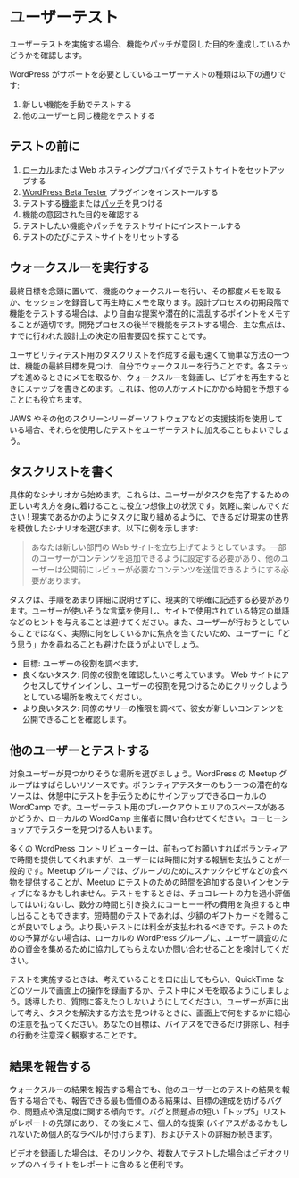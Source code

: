 <!--
# User Testing
-->

# ユーザーテスト

<!--
When you conduct user testing, you are measuring to see if the feature or patch accomplishes its intended purpose.
-->

ユーザーテストを実施する場合、機能やパッチが意図した目的を達成しているかどうかを確認します。

<!--
The types of user testing that WordPress needs help with are:
-->

WordPress がサポートを必要としているユーザーテストの種類は以下の通りです:

<!--
1.  Manually testing new features yourself
2.  Testing those same features with other users
-->

1.  新しい機能を手動でテストする
2.  他のユーザーと同じ機能をテストする

<!--
## Before You Test
-->

## テストの前に

<!--
1.  Setup a test site either [locally](https://make.wordpress.org/core/handbook/tutorials/installing-a-local-server/) or with your web hosting provider
2.  Install the [WordPress Beta Tester](https://wordpress.org/plugins/wordpress-beta-tester/) plugin
3.  Find a [feature](https://make.wordpress.org/core/features/) or [patch](https://core.trac.wordpress.org/tickets/needs-testing) to test
4.  Make sure you know the intended purpose of the feature
5.  Install the feature or patch you want to test onto your test site
6.  Make sure to reset the test site between every test
-->

1.  [ローカル](https://make.wordpress.org/core/handbook/tutorials/installing-a-local-server/)または Web ホスティングプロバイダでテストサイトをセットアップする
2.  [WordPress Beta Tester](https://wordpress.org/plugins/wordpress-beta-tester/) プラグインをインストールする
3.  テストする[機能](https://make.wordpress.org/core/features/)または[パッチ](https://core.trac.wordpress.org/tickets/needs-testing)を見つける
4.  機能の意図された目的を確認する
5.  テストしたい機能やパッチをテストサイトにインストールする
6.  テストのたびにテストサイトをリセットする

<!--
## Do a Walk-through
-->

## ウォークスルーを実行する

<!--
With the end goal in mind, do a walk-through of the feature and take notes as you go, or record your session and take notes when you play it back. If you are testing a feature early in the design process, more open-ended suggestions and potential points of confusion are appropriate to note. If you are testing a feature later in the development process, then your main focus should be to look for blockers in the design decisions that have already been made.
-->

最終目標を念頭に置いて、機能のウォークスルーを行い、その都度メモを取るか、セッションを録音して再生時にメモを取ります。設計プロセスの初期段階で機能をテストする場合は、より自由な提案や潜在的に混乱するポイントをメモすることが適切です。開発プロセスの後半で機能をテストする場合、主な焦点は、すでに行われた設計上の決定の阻害要因を探すことです。

<!--
One of the fastest and easiest ways to write up a task list for usability testing is to find out the feature’s end goal and then do a walk-through yourself. Take notes as you go through each step, or record the walk-through and then write down the steps when you play back the video. This will also help you set an expectation for how long the test may take others.
-->

ユーザビリティテスト用のタスクリストを作成する最も速くて簡単な方法の一つは、機能の最終目標を見つけ、自分でウォークスルーを行うことです。各ステップを進めるときにメモを取るか、ウォークスルーを録画し、ビデオを再生するときにステップを書きとめます。これは、他の人がテストにかかる時間を予想することにも役立ちます。

<!--
If you use any assistive technologies, such as JAWS or any other screen reading software, testing using those would be a great addition to user testing.
-->

JAWS やその他のスクリーンリーダーソフトウェアなどの支援技術を使用している場合、それらを使用したテストをユーザーテストに加えることもよいでしょう。

<!--
## Write a Task List
-->

## タスクリストを書く

<!--
Start with a specific scenario. These are imaginary situations that help people get into the right mindset for completing a task. Feel free to have fun with it! Choose a scenario that mimics the real world as much as possible, so that people can engage with the tasks as if they are real. Here is an example:
-->

具体的なシナリオから始めます。これらは、ユーザーがタスクを完了するための正しい考え方を身に着けることに役立つ想像上の状況です。気軽に楽しんでください ! 現実であるかのようにタスクに取り組めるように、できるだけ現実の世界を模倣したシナリオを選びます。以下に例を示します:

<!--
> You’re setting up a website for a new department. You need to set some people up so they can add content, and others will need to be able to submit content that must be reviewed before it can be published.
-->

> あなたは新しい部門の Web サイトを立ち上げてようとしています。一部のユーザーがコンテンツを追加できるように設定する必要があり、他のユーザーは公開前にレビューが必要なコンテンツを送信できるようにする必要があります。

<!--
Tasks should be realistic and clearly written without describing the steps in too much detail. Use language you think would be used by users, and avoid giving clues like specific words used on the site. You’ll also want to avoid asking people what they “think,” because you want to focus on what they actually do and not what they think they might do.
-->

タスクは、手順をあまり詳細に説明せずに、現実的で明確に記述する必要があります。ユーザーが使いそうな言葉を使用し、サイトで使用されている特定の単語などのヒントを与えることは避けてください。また、ユーザーが行おうとしていることではなく、実際に何をしているかに焦点を当てたいため、ユーザーに「どう思う」かを尋ねることも避けたほうがよいでしょう。

<!--
*   Goal: Look up a user role.
*   Poor task: You want to see the role for your co-worker. Go to the website, sign in, and tell me where you would click to find user roles.
*   Better task: Look up the rights for your co-worker, Sally, to make sure she is able to publish new content.
-->

*   目標: ユーザーの役割を調べます。
*   良くないタスク: 同僚の役割を確認したいと考えています。 Web サイトにアクセスしてサインインし、ユーザーの役割を見つけるためにクリックしようとしている場所を教えてください。
*   より良いタスク: 同僚のサリーの権限を調べて、彼女が新しいコンテンツを公開できることを確認します。

<!--
## Test with Other Users
-->

## 他のユーザーとテストする

<!--
Choose a location where you are likely to find your target audience. WordPress meetup groups are a great resource. Another potential source of volunteer testers is your local WordCamp, where people can sign up to help test during breaks—ask your local WordCamp organizers if they have space for a breakout area for user testing. Some people also find testers at coffee shops.
-->

対象ユーザーが見つかりそうな場所を選びましょう。WordPress の Meetup グループはすばらしいリソースです。ボランティアテスターのもう一つの潜在的なソースは、休憩中にテストを手伝うためにサインアップできるローカルの WordCamp です。ユーザーテスト用のブレークアウトエリアのスペースがあるかどうか、ローカルの WordCamp 主催者に問い合わせてください。コーヒーショップでテスターを見つける人もいます。

<!--
It is common to compensate users for their time, though many WordPress contributors will volunteer their time if you ask up front. At meetup groups, buying food like snacks or pizza for the group can be a good incentive for adding some time to the meetup for testing. When testing, don’t underestimate the power of chocolate, or offering to cover the cost of a cup of coffee in exchange for a few minutes of their time. Giving a small gift card is reasonable for a short test. Longer tests should be paid. If you don’t have a budget for testing, consider asking your local WordPress group if they might be able to work with you to raise money for user research.
-->

多くの WordPress コントリビューターは、前もってお願いすればボランティアで時間を提供してくれますが、ユーザーには時間に対する報酬を支払うことが一般的です。Meetup グループでは、グループのためにスナックやピザなどの食べ物を提供することが、Meetup にテストのための時間を追加する良いインセンティブになるかもしれません。テストをするときは、チョコレートの力を過小評価してはいけないし、数分の時間と引き換えにコーヒー一杯の費用を負担すると申し出ることもできます。短時間のテストであれば、少額のギフトカードを贈ることが良いでしょう。より長いテストには料金が支払われるべきです。テストのための予算がない場合は、ローカルの WordPress グループに、ユーザー調査のための資金を集めるために協力してもらえないか問い合わせることを検討してください。

<!--
When conducting a test, encourage users to think out loud and either record their onscreen interactions with a tool such as QuickTime or take notes during the test. Try not to be leading or answer questions. Just pay close attention to what they do onscreen as they think aloud and find their way through the tasks. Your goal should be to take out as much bias as possible and pay attention to what you can observe someone doing.
-->

テストを実施するときは、考えていることを口に出してもらい、QuickTime などのツールで画面上の操作を録画するか、テスト中にメモを取るようにしましょう。誘導したり、質問に答えたりしないようにしてください。ユーザーが声に出して考え、タスクを解決する方法を見つけるときに、画面上で何をするかに細心の注意を払ってください。あなたの目標は、バイアスをできるだけ排除し、相手の行動を注意深く観察することです。

<!--
## Reporting Results
-->

## 結果を報告する

<!--
Whether you are reporting results from a walkthrough or from a test with another user, the most valuable results you can report are bugs that block you from completing the goal or trends about pain points and satisfaction rates. A short “Top 5” list of bugs and pain points should be at the top of any report followed by notes, personal suggestions (labeled personal as they may have bias), and details of the test.
-->

ウォークスルーの結果を報告する場合でも、他のユーザーとのテストの結果を報告する場合でも、報告できる最も価値のある結果は、目標の達成を妨げるバグや、問題点や満足度に関する傾向です。バグと問題点の短い「トップ5」リストがレポートの先頭にあり、その後にメモ、個人的な提案 (バイアスがあるかもしれないため個人的なラベルが付けらます)、およびテストの詳細が続きます。

<!--
If you recorded a video, it’s helpful to include a link to it in your report or a highlight reel if you have tested with several people.
-->

ビデオを録画した場合は、そのリンクや、複数人でテストした場合はビデオクリップのハイライトをレポートに含めると便利です。
